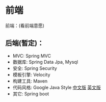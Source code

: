 # 前端

前端：(看前端意愿)

## 后端(暂定)： 

- MVC: Spring MVC
- 数据库: Spring Data Jpa, Mysql
- 安全: Spring Security
- 模板引擎: Velocity
- 构建工具: Maven
- 代码风格: Google Java Style [中文版](http://www.hawstein.com/posts/google-java-style.html) [英文版](https://google.github.io/styleguide/javaguide.html)
- 其它: Spring boot
